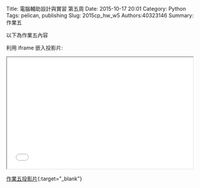 Title: 電腦輔助設計與實習 第五周
Date: 2015-10-17 20:01
Category: Python
Tags: pelican, publishing
Slug: 2015cp_hw_w5
Authors:40323146
Summary: 作業五

以下為作業五內容

利用 iframe 嵌入投影片:

<iframe src="simplest4.html" width="500" height="300"></iframe>

[作業五投影片](simplest4.html){:target="_blank"}

